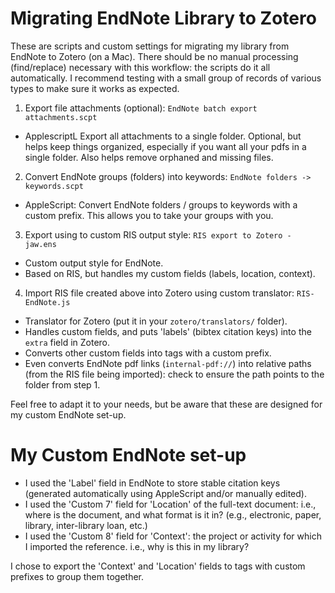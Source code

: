 # Migrating EndNote Library to Zotero

These are scripts and custom settings for migrating my library from EndNote to Zotero (on a Mac). 
There should be no manual processing (find/replace) necessary with this workflow: the scripts do it all automatically.
I recommend testing with a small group of records of various types to make sure it works as expected.


1. Export file attachments (optional): `EndNote batch export attachments.scpt`
  * ApplescriptL Export all attachments to a single folder. 
    Optional, but helps keep things organized, especially if you want all your pdfs in a single folder.
    Also helps remove orphaned and missing files.
2. Convert EndNote groups (folders) into keywords: `EndNote folders -> keywords.scpt`
  * AppleScript: Convert EndNote folders / groups to keywords with a custom prefix.
    This allows you to take your groups with you.
3. Export using to custom RIS output style: `RIS export to Zotero - jaw.ens`
  * Custom output style for EndNote.
  * Based on RIS, but handles my custom fields (labels, location, context).
4. Import RIS file created above into Zotero using custom translator: `RIS-EndNote.js`
  * Translator for Zotero (put it in your `zotero/translators/` folder).
  * Handles custom fields, and puts 'labels' (bibtex citation keys) into the `extra` field in Zotero.
  * Converts other custom fields into tags with a custom prefix.
  * Even converts EndNote pdf links (`internal-pdf://`) into relative paths (from the RIS file being imported): check to ensure the path points to the folder from step 1.


Feel free to adapt it to your needs, but be aware that these are designed for my custom EndNote set-up.


# My Custom EndNote set-up

* I used the 'Label' field in EndNote to store stable citation keys (generated automatically using AppleScript and/or manually edited).
* I used the 'Custom 7' field for 'Location' of the full-text document: i.e., where is the document, and what format is it in? (e.g., electronic, paper, library, inter-library loan, etc.)
* I used the 'Custom 8' field for 'Context': the project or activity for which I imported the reference. i.e., why is this in my library?

I chose to export the 'Context' and 'Location' fields to tags with custom prefixes to group them together.


